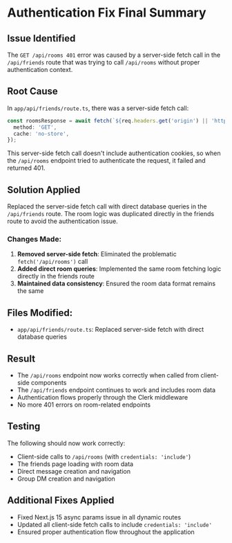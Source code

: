 # Authentication Fix Final Summary

## Issue Identified
The `GET /api/rooms 401` error was caused by a server-side fetch call in the `/api/friends` route that was trying to call `/api/rooms` without proper authentication context.

## Root Cause
In `app/api/friends/route.ts`, there was a server-side fetch call:
```typescript
const roomsResponse = await fetch(`${req.headers.get('origin') || 'http://localhost:3000'}/api/rooms`, {
  method: 'GET',
  cache: 'no-store',
});
```

This server-side fetch call doesn't include authentication cookies, so when the `/api/rooms` endpoint tried to authenticate the request, it failed and returned 401.

## Solution Applied
Replaced the server-side fetch call with direct database queries in the `/api/friends` route. The room logic was duplicated directly in the friends route to avoid the authentication issue.

### Changes Made:
1. **Removed server-side fetch**: Eliminated the problematic `fetch('/api/rooms')` call
2. **Added direct room queries**: Implemented the same room fetching logic directly in the friends route
3. **Maintained data consistency**: Ensured the room data format remains the same

## Files Modified:
- `app/api/friends/route.ts`: Replaced server-side fetch with direct database queries

## Result
- The `/api/rooms` endpoint now works correctly when called from client-side components
- The `/api/friends` endpoint continues to work and includes room data
- Authentication flows properly through the Clerk middleware
- No more 401 errors on room-related endpoints

## Testing
The following should now work correctly:
- Client-side calls to `/api/rooms` (with `credentials: 'include'`)
- The friends page loading with room data
- Direct message creation and navigation
- Group DM creation and navigation

## Additional Fixes Applied
- Fixed Next.js 15 async params issue in all dynamic routes
- Updated all client-side fetch calls to include `credentials: 'include'`
- Ensured proper authentication flow throughout the application 